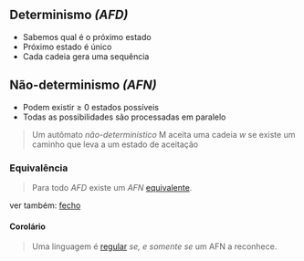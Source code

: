 ## Determinismo *(AFD)*

- Sabemos qual é o próximo estado
- Próximo estado é único
- Cada cadeia gera uma sequência

## Não-determinismo *(AFN)*

- Podem existir ≥ 0 estados possíveis
- Todas as possibilidades são processadas em paralelo

> Um autômato *não-determinístico* M aceita uma cadeia *w* se existe um caminho
> que leva a um estado de aceitação

### Equivalência

> Para todo *AFD* existe um *AFN*
> [equivalente](automatos/regular.md#equivalente).

ver também: [fecho](fecho-epsilon)

#### Corolário

> Uma linguagem é [regular](regular) *se, e somente se* um AFN a reconhece.

